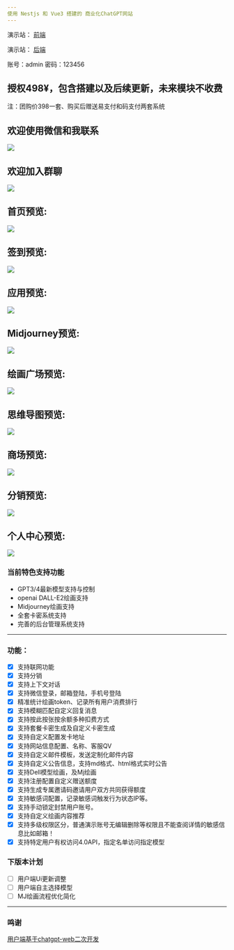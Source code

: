 ```yaml
---
使用 Nestjs 和 Vue3 搭建的 商业化ChatGPT网站
---
```


演示站： [前端](https://daohang.site)

演示站： [后端](https://uaibot/nineai/admin/#/login)

账号：admin 密码：123456

授权498¥，包含搭建以及后续更新，未来模块不收费
---
注：团购价398一套、购买后赠送易支付和码支付两套系统


欢迎使用微信和我联系
---
![](https://i.postimg.cc/C1SHqW4Y/514cc38b0fd50ef299b1de270877fd2c.jpg)

欢迎加入群聊
---
![](https://i.postimg.cc/jjG4SDDW/6e8bbb741fd0701c78dad9f0ec154349.jpg)

首页预览:
---
![](https://i.postimg.cc/k5v9sbW8/IMG-0479.jpg)

签到预览:
---
![](https://i.postimg.cc/Gm0C1QQG/IMG-0486.jpg)

应用预览:
---
![](https://i.postimg.cc/G23R5mjf/IMG-0480.jpg)

Midjourney预览:
---
![](https://i.postimg.cc/63HKJxjp/IMG-0481.jpg)

绘画广场预览:
---
![](https://i.postimg.cc/Y0hHtDZf/IMG-0482.jpg)

思维导图预览:
---
![](https://i.postimg.cc/qqSdqXdf/IMG-0483.jpg)

商场预览:
---
![](https://i.postimg.cc/WpHV5jq9/IMG-0484.jpg)

分销预览:
---
![](https://i.postimg.cc/zXHrMMnq/IMG-0485.jpg)

个人中心预览:
---
![](https://i.postimg.cc/XYw0NCHh/IMG-0487.jpg)



### 当前特色支持功能
- GPT3/4最新模型支持与控制
- openai DALL-E2绘画支持
- Midjourney绘画支持
- 全套卡密系统支持
- 完善的后台管理系统支持
---
### 功能：
- [x] 支持联网功能
- [x] 支持分销
- [x] 支持上下文对话
- [x] 支持微信登录，邮箱登陆，手机号登陆
- [x] 精准统计绘画token、记录所有用户消费排行
- [x] 支持模糊匹配自定义回复消息
- [x] 支持按此按张按余额多种扣费方式
- [x] 支持套餐卡密生成及自定义卡密生成
- [x] 支持自定义配置发卡地址
- [x] 支持网站信息配置、名称、客服QV
- [x] 支持自定义邮件模板，发送定制化邮件内容
- [x] 支持自定义公告信息，支持md格式、html格式实时公告
- [x] 支持Dell模型绘画，及Mj绘画
- [x] 支持注册配置自定义赠送额度
- [x] 支持生成专属邀请码邀请用户双方共同获得额度
- [x] 支持敏感词配置，记录敏感词触发行为状态IP等。
- [x] 支持手动锁定封禁用户账号。
- [x] 支持自定义绘画内容推荐
- [x] 支持多级权限区分，普通演示账号无编辑删除等权限且不能查阅详情的敏感信息比如邮箱！
- [x] 支持特定用户有权访问4.0API，指定名单访问指定模型

### 下版本计划
- [ ] 用户端Ui更新调整
- [ ] 用户端自主选择模型
- [ ] MJ绘画流程优化简化
---

### 鸣谢
[用户端基于chatgpt-web二次开发](https://github.com/Chanzhaoyu/chatgpt-web)

